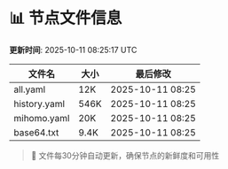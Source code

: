 # 📊 节点文件信息

**更新时间**: 2025-10-11 08:25:17 UTC

| 文件名 | 大小 | 最后修改 |
|--------|------|----------|
| all.yaml | 12K | 2025-10-11 08:25 |
| history.yaml | 546K | 2025-10-11 08:25 |
| mihomo.yaml | 20K | 2025-10-11 08:25 |
| base64.txt | 9.4K | 2025-10-11 08:25 |

> 🔄 文件每30分钟自动更新，确保节点的新鲜度和可用性

